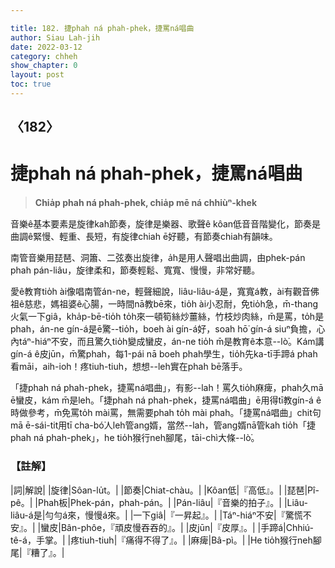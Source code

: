 ```yaml
---

title: 182. 捷phah ná phah-phek，捷罵ná唱曲
author: Siau Lah-jih
date: 2022-03-12
category: chheh
show_chapter: 0
layout: post
toc: true
---
```

  
## 〈182〉
# 捷phah ná phah-phek，捷罵ná唱曲
>**Chia̍p phah ná phah-phek, chia̍p mē ná chhiùⁿ-khek**

音樂ê基本要素是旋律kah節奏，旋律是樂器、歌聲ê kôan低音音階變化，節奏是曲調ê緊慢、輕重、長短，有旋律chiah  ē好聽，有節奏chiah有韻味。

南管音樂用琵琶、洞簫、二弦奏出旋律，a̍h是用人聲唱出曲調，由phek-pán phah pán-liâu，旋律柔和，節奏輕鬆、寬寬、慢慢，非常好聽。

愛ê教育tio̍h ài像唱南管án-ne，輕聲細說，liâu-liâu-á是，寬寬á教，ài有觀音佛祖ê慈悲，媽祖婆ê心腸，一時間nā教bē來，tio̍h ài小忍耐，免tio̍h急，m̄-thang火氣一下giâ，kha̍p-bē-tio̍h to̍h來一頓筍絲炒薑絲，竹枝炒肉絲，m̄是罵，to̍h是phah，án-ne gín-á是ē驚--tio̍h，boeh ài gín-á好，soah hō͘ gín-á siuⁿ負擔，心內táⁿ-hiáⁿ不安，而且驚久tio̍h變成蠻皮，án-ne tio̍h m̄是教育ê本意--lò͘。Kám講gín-á ê皮jūn，m̄驚phah，每1-pái nā boeh phah學生，tio̍h先ka-tī手蹄á phah看māi，aih-ioh！疼tiuh-tiuh，想想--leh實在phah bē落手。

「捷phah ná phah-phek，捷罵ná唱曲」，有影--lah！罵久tio̍h麻痺，phah久mā ē蠻皮，kám m̄是leh。「捷phah ná phah-phek，捷罵ná唱曲」ē用得tī教gín-á ê時做參考，m̄免罵to̍h mài罵，無需要phah to̍h mài phah。「捷罵ná唱曲」chit句mā ē-sái-tit用tī cha-bó͘人leh管ang婿，當然--lah，管ang婿nā管kah tio̍h「捷phah ná phah-phek」，he tio̍h猴行neh腳尾，tāi-chì大條--lò͘。


### 【註解】

|詞|解說|
|旋律|Sôan-lu̍t。|
|節奏|Chiat-chàu。|
|Kôan低|『高低』。|
|琵琶|Pî-pê。|
|Phah板|Phek-pán，phah-pán。|
|Pán-liâu|『音樂的拍子』。|
|Liâu-liâu-á是|勻勻á來，慢慢á來。|
|一下giâ|『一昇起』。|
|Táⁿ-hiáⁿ不安|『驚慌不安』。|
|蠻皮|Bân-phôe，『頑皮慢吞吞的』。|
|皮jūn|『皮厚』。|
|手蹄á|Chhiú-tê-á，手掌。|
|疼tiuh-tiuh|『痛得不得了』。|
|麻痺|Bâ-pì。|
|He tio̍h猴行neh腳尾|『糟了』。|

